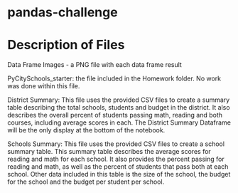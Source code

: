 # pandas-challenge


# Description of Files

Data Frame Images - a PNG file with each data frame result

PyCitySchools_starter: the file included in the Homework folder.  No work was done within this file.

District Summary: This file uses the provided CSV files to create a summary table describing the total schools, students and budget in the district.  It also describes the overall percent of students passing math, reading and both courses, including average scores in each.  The District Summary Dataframe will be the only display at the bottom of the notebook.

Schools Summary: This file uses the provided CSV files to create a school summary table.  This summary table describes the average scores for reading and math for each school.  It also provides the percent passing for reading and math, as well as the percent of students that pass both at each school.  Other data included in this table is the size of the school, the budget for the school and the budget per student per school.